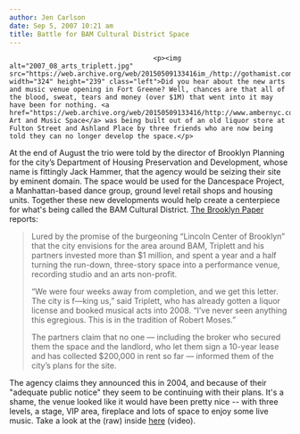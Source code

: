 ```yaml
---
author: Jen Carlson
date: Sep 5, 2007 10:21 am
title: Battle for BAM Cultural District Space
---
```


	
										<p><img alt="2007_08_arts_triplett.jpg" src="https://web.archive.org/web/20150509133416im_/http://gothamist.com/attachments/arts_jen/2007_08_arts_triplett.jpg" width="324" height="239" class="left">Did you hear about the new arts and music venue opening in Fort Greene? Well, chances are that all of the blood, sweat, tears and money (over $1M) that went into it may have been for nothing. <a href="https://web.archive.org/web/20150509133416/http://www.ambernyc.com/">Amber Art and Music Space</a> was being built out of an old liquor store at Fulton Street and Ashland Place by three friends who are now being told they can no longer develop the space.</p>

<p>At the end of August the trio were told by the director of Brooklyn Planning for the city&#x2019;s Department of Housing Preservation and Development, whose name is fittingly Jack Hammer, that the agency would be seizing their site by eminent domain. The space would be used for the Dancespace Project, a Manhattan-based dance group, ground level retail shops and housing units. Together these new developments would help create a centerpiece for what&apos;s being called the BAM Cultural District. <a href="https://web.archive.org/web/20150509133416/http://www.brooklynpaper.com/stories/30/34/30_34artattack.html">The Brooklyn Paper</a> reports:</p><blockquote>Lured by the promise of the burgeoning &#x201C;Lincoln Center of Brooklyn&#x201D; that the city envisions for the area around BAM, Triplett and his partners invested more than $1 million, and spent a year and a half turning the run-down, three-story space into a performance venue, recording studio and an arts non-profit.<p></p>

<p>&#x201C;We were four weeks away from completion, and we get this letter. The city is f&#x2014;king us,&#x201D; said Triplett, who has already gotten a liquor license and booked musical acts into 2008. &#x201C;I&#x2019;ve never seen anything this egregious. This is in the tradition of Robert Moses.&#x201D;</p>

<p>The partners claim that no one &#x2014; including the broker who secured them the space and the landlord, who let them sign a 10-year lease and has collected $200,000 in rent so far &#x2014; informed them of the city&#x2019;s plans for the site.</p></blockquote>The agency claims they announced this in 2004, and because of their &quot;adequate public notice&quot; they seem to be continuing with their plans. It&apos;s a shame, the venue looked like it would have been pretty nice -- with three levels, a stage, VIP area, fireplace and lots of space to enjoy some live music. Take a look at the (raw) inside <a href="https://web.archive.org/web/20150509133416/http://www.ambernyc.com/firstQT.html">here</a> (video). <p></p>					
										
									
				